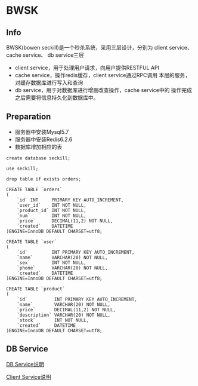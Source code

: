# BWSK
## Info
BWSK(bowen seckill)是一个秒杀系统，采用三层设计，分别为 
client service、cache service、 db service三层
- client service，用于处理用户请求，向用户提供RESTFUL API
- cache service，操作redis缓存，client service通过RPC调用
本层的服务，对缓存数据库进行写入和查询
- db service，用于对数据库进行增删改查操作，cache service中的
操作完成之后需要将信息持久化到数据库中。
## Preparation
- 服务器中安装Mysql5.7
- 服务器中安装Redis6.2.6
- 数据库增加相应的表
 
```
create database seckill;

use seckill;

drop table if exists orders;

CREATE TABLE `orders`
(
    `id` INT     PRIMARY KEY AUTO_INCREMENT,
    `user_id`    INT NOT NULL,
    `product_id` INT NOT NULL,
    `num`        INT NOT NULL,
    `price`      DECIMAL(11,2) NOT NULL,
    `created`    DATETIME
)ENGINE=InnoDB DEFAULT CHARSET=utf8;

CREATE TABLE `user`
(
    `id`         INT PRIMARY KEY AUTO_INCREMENT,
    `name`       VARCHAR(20) NOT NULL,
    `sex`        INT NOT NULL,
    `phone`      VARCHAR(20) NOT NULL,
    `created`    DATETIME
)ENGINE=InnoDB DEFAULT CHARSET=utf8;

CREATE TABLE `product`
(
    `id`          INT PRIMARY KEY AUTO_INCREMENT,
    `name`        VARCHAR(20) NOT NULL,
    `price`       DECIMAL(11,2) NOT NULL,
    `description` VARCHAR(20) NOT NULL,
    `stock`       INT NOT NULL,
    `created`     DATETIME
)ENGINE=InnoDB DEFAULT CHARSET=utf8;
```

## DB Service

[DB Service说明](./dbservice.md)

[Client Service说明](./clientservice.md)